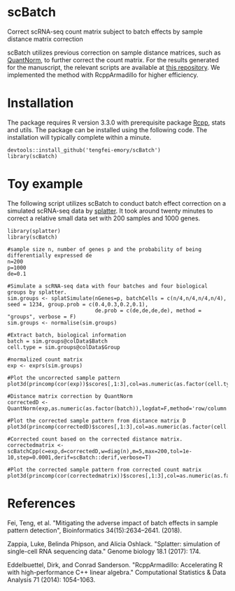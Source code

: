 # scBatch
Correct scRNA-seq count matrix subject to batch effects by sample distance matrix correction

scBatch utilizes previous correction on sample distance matrices, such as [QuantNorm](github.com/tengfei-emory/QuantNorm), to further correct the count matrix. For the results generated for the manuscript, the relevant scripts are available at [this repository](github.com/tengfei-emory/scBatch-paper-scripts). We implemented the method with RcppArmadillo for higher efficiency.

# Installation
The package requires R version 3.3.0 with prerequisite package [Rcpp](https://CRAN.R-project.org/package=Rcpp), stats and utils. The package can be installed using the following code. The installation will typically complete within a minute.
```{r}
devtools::install_github('tengfei-emory/scBatch')
library(scBatch)
```

# Toy example
The following script utilizes scBatch to conduct batch effect correction on a simulated scRNA-seq data by [splatter](https://bioconductor.org/packages/release/bioc/html/splatter.html). It took around twenty minutes to correct a relative small data set with 200 samples and 1000 genes.  

```{r}
library(splatter)
library(scBatch)

#sample size n, number of genes p and the probability of being differentially expressed de
n=200
p=1000
de=0.1

#Simulate a scRNA-seq data with four batches and four biological groups by splatter.
sim.groups <- splatSimulate(nGenes=p, batchCells = c(n/4,n/4,n/4,n/4), seed = 1234, group.prob = c(0.4,0.3,0.2,0.1),
                            de.prob = c(de,de,de,de), method = "groups", verbose = F)
sim.groups <- normalise(sim.groups)

#Extract batch, biological information
batch = sim.groups@colData$Batch
cell.type = sim.groups@colData$Group

#normalized count matrix
exp <- exprs(sim.groups)

#Plot the uncorrected sample pattern
plot3d(princomp(cor(exp))$scores[,1:3],col=as.numeric(as.factor(cell.type)))

#Distance matrix correction by QuantNorm   
correctedD <- QuantNorm(exp,as.numeric(as.factor(batch)),logdat=F,method='row/column',cor_method='pearson',max=5)

#Plot the corrected sample pattern from distance matrix D
plot3d(princomp(correctedD)$scores[,1:3],col=as.numeric(as.factor(cell.type)))

#Corrected count based on the corrected distance matrix.
correctedmatrix <-scBatchCpp(c=exp,d=correctedD,w=diag(n),m=5,max=200,tol=1e-10,step=0.0001,derif=scBatch::derif,verbose=T)

#Plot the corrected sample pattern from corrected count matrix
plot3d(princomp(cor(correctedmatrix))$scores[,1:3],col=as.numeric(as.factor(cell.type)))

```

# References
Fei, Teng, et al. "Mitigating the adverse impact of batch effects in sample pattern detection", Bioinformatics 34(15):2634–2641. (2018).

Zappia, Luke, Belinda Phipson, and Alicia Oshlack. "Splatter: simulation of single-cell RNA sequencing data." Genome biology 18.1 (2017): 174.

Eddelbuettel, Dirk, and Conrad Sanderson. "RcppArmadillo: Accelerating R with high-performance C++ linear algebra." Computational Statistics & Data Analysis 71 (2014): 1054-1063.
